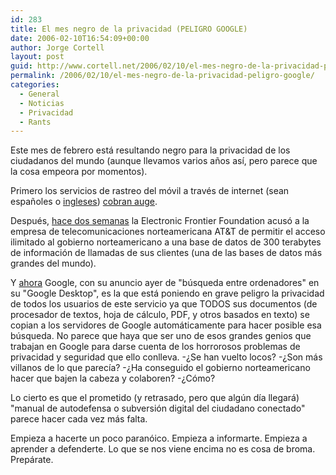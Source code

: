 ```yaml
---
id: 283
title: El mes negro de la privacidad (PELIGRO GOOGLE)
date: 2006-02-10T16:54:09+00:00
author: Jorge Cortell
layout: post
guid: http://www.cortell.net/2006/02/10/el-mes-negro-de-la-privacidad-peligro-google/
permalink: /2006/02/10/el-mes-negro-de-la-privacidad-peligro-google/
categories:
  - General
  - Noticias
  - Privacidad
  - Rants
---
```

Este mes de febrero está resultando negro para la privacidad de los ciudadanos del mundo (aunque llevamos varios años así­, pero parece que la cosa empeora por momentos).

Primero los servicios de rastreo del móvil a través de internet (sean españoles o [ingleses](http://news.com.com/Using+cell+phones+to+track+employees/2100-1039_3-6035317.html?tag=nefd.top)) [cobran auge](http://www.baquia.com/noticias.php?id=10545).

Después, [hace dos semanas](http://www.redherring.com/Article.aspx?a=15562&hed=AT%26T+Sued+in+U.S.+Spying+Case%A7or=Industries&subsector=SecurityAndDefense) la Electronic Frontier Foundation acusó a la empresa de telecomunicaciones norteamericana AT&T de permitir el acceso ilimitado al gobierno norteamericano a una base de datos de 300 terabytes de información de llamadas de sus clientes (una de las bases de datos más grandes del mundo).

Y [ahora](http://www.eff.org/news/archives/2006_02.php#004400) Google, con su anuncio ayer de "búsqueda entre ordenadores" en su "Google Desktop", es la que está poniendo en grave peligro la privacidad de todos los usuarios de este servicio ya que TODOS sus documentos (de procesador de textos, hoja de cálculo, PDF, y otros basados en texto) se copian a los servidores de Google automáticamente para hacer posible esa búsqueda. No parece que haya que ser uno de esos grandes genios que trabajan en Google para darse cuenta de los horrorosos problemas de privacidad y seguridad que ello conlleva. -¿Se han vuelto locos? -¿Son más villanos de lo que parecí­a? -¿Ha conseguido el gobierno norteamericano hacer que bajen la cabeza y colaboren? -¿Cómo?

Lo cierto es que el prometido (y retrasado, pero que algún dí­a llegará) "manual de autodefensa o subversión digital del ciudadano conectado" parece hacer cada vez más falta.

Empieza a hacerte un poco paranóico. Empieza a informarte. Empieza a aprender a defenderte. Lo que se nos viene encima no es cosa de broma. Prepárate.